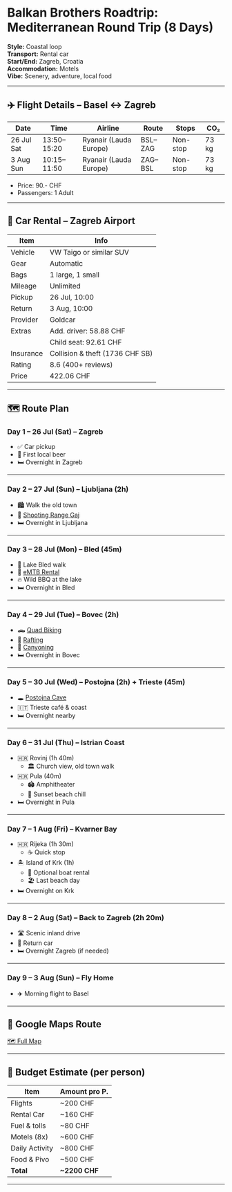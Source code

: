 # Balkan Brothers Roadtrip: Mediterranean Round Trip (8 Days)

**Style:** Coastal loop  
**Transport:** Rental car  
**Start/End:** Zagreb, Croatia  
**Accommodation:** Motels  
**Vibe:** Scenery, adventure, local food

---

## ✈️ Flight Details – Basel ↔ Zagreb

| Date       | Time          | Airline                            | Route   | Stops    | CO₂   |
|------------|---------------|------------------------------------|---------|----------|--------|
| 26 Jul Sat | 13:50–15:20   | Ryanair (Lauda Europe)            | BSL–ZAG | Non-stop | 73 kg |
| 3 Aug Sun  | 10:15–11:50   | Ryanair (Lauda Europe)            | ZAG–BSL | Non-stop | 73 kg |

- Price: 90.- CHF  
- Passengers: 1 Adult  

---

## 🚗 Car Rental – Zagreb Airport

| Item         | Info                               |
|--------------|------------------------------------|
| Vehicle      | VW Taigo or similar SUV            |
| Gear         | Automatic                          |
| Bags         | 1 large, 1 small                   |
| Mileage      | Unlimited                          |
| Pickup       | 26 Jul, 10:00                      |
| Return       | 3 Aug, 10:00                       |
| Provider     | Goldcar                            |
| Extras       | Add. driver: 58.88 CHF             |
|              | Child seat: 92.61 CHF              |
| Insurance    | Collision & theft (1736 CHF SB)    |
| Rating       | 8.6 (400+ reviews)                 |
| Price        | 422.06 CHF                         |

---

## 🗺️ Route Plan

### **Day 1 – 26 Jul (Sat) – Zagreb**
- ✅ Car pickup  
- 🍺 First local beer  
- 🛏️ Overnight in Zagreb  

---

### **Day 2 – 27 Jul (Sun) – Ljubljana (2h)**
- 🏙️ Walk the old town  
- 🎯 [Shooting Range Gaj](https://shootingrange-gaj.eu/)  
- 🛏️ Overnight in Ljubljana  

---

### **Day 3 – 28 Jul (Mon) – Bled (45m)**
- 🌊 Lake Bled walk  
- 🚵 [eMTB Rental](https://www.polkadot.si/products/scott-contessa-aspect-eride-920/)  
- 🔥 Wild BBQ at the lake  
- 🛏️ Overnight in Bled  

---

### **Day 4 – 29 Jul (Tue) – Bovec (2h)**
- 🛻 [Quad Biking](https://www.quad-adventure-bovec.com/)  
- 🚣 [Rafting](https://www.econaturesways.com/)  
- 🧗 [Canyoning](https://www.bovec.si/en/activities/canyoning/)  
- 🛏️ Overnight in Bovec  

---

### **Day 5 – 30 Jul (Wed) – Postojna (2h) + Trieste (45m)**
- 🕳️ [Postojna Cave](https://www.postojnska-jama.eu/en/)  
- 🇮🇹 Trieste café & coast  
- 🛏️ Overnight nearby  

---

### **Day 6 – 31 Jul (Thu) – Istrian Coast**
- 🇭🇷 Rovinj (1h 40m)  
  - 🏛️ Church view, old town walk  
- 🇭🇷 Pula (40m)  
  - 🏟️ Amphitheater  
  - 🌅 Sunset beach chill  
- 🛏️ Overnight in Pula  

---

### **Day 7 – 1 Aug (Fri) – Kvarner Bay**
- 🇭🇷 Rijeka (1h 30m)  
  - ☕ Quick stop  
- 🏝️ Island of Krk (1h)  
  - 🚤 Optional boat rental  
  - 🏖️ Last beach day  
- 🛏️ Overnight on Krk  

---

### **Day 8 – 2 Aug (Sat) – Back to Zagreb (2h 20m)**
- 🛣️ Scenic inland drive  
- 🧳 Return car  
- 🛏️ Overnight Zagreb (if needed)  

---

### **Day 9 – 3 Aug (Sun) – Fly Home**
- ✈️ Morning flight to Basel  

---

## 📍 Google Maps Route

[🗺️ Full Map](https://www.google.com/maps/dir/Zagreb,+Croatia/Ljubljana,+Slovenia/Bled,+Slovenia/Bovec,+Slovenia/Postojna,+Slovenia/Trieste,+Italy/Rovinj,+Croatia/Pula,+Croatia/Rijeka,+Croatia/Krk,+Croatia/Zagreb,+Croatia/)

---

## 💸 Budget Estimate (per person)

| Item           | Amount pro P. |
|----------------|---------------|
| Flights        | ~200 CHF      |
| Rental Car     | ~160 CHF      |
| Fuel & tolls   | ~80 CHF       |
| Motels (8x)    | ~600 CHF      |
| Daily Activity | ~800 CHF      |
| Food & Pivo    | ~500 CHF      |
| **Total**      | **~2200 CHF** |

---
